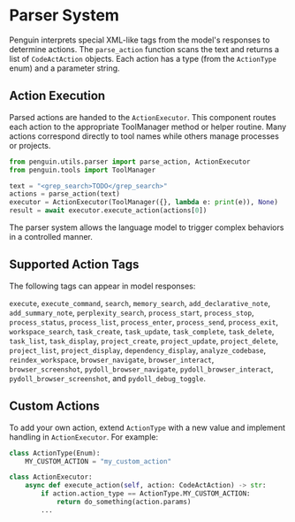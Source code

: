 # Parser System

Penguin interprets special XML-like tags from the model's responses to determine actions. The `parse_action` function scans the text and returns a list of `CodeActAction` objects. Each action has a type (from the `ActionType` enum) and a parameter string.

## Action Execution

Parsed actions are handed to the `ActionExecutor`. This component routes each action to the appropriate ToolManager method or helper routine. Many actions correspond directly to tool names while others manage processes or projects.

```python
from penguin.utils.parser import parse_action, ActionExecutor
from penguin.tools import ToolManager

text = "<grep_search>TODO</grep_search>"
actions = parse_action(text)
executor = ActionExecutor(ToolManager({}, lambda e: print(e)), None)
result = await executor.execute_action(actions[0])
```

The parser system allows the language model to trigger complex behaviors in a controlled manner.

## Supported Action Tags

The following tags can appear in model responses:

`execute`, `execute_command`, `search`, `memory_search`, `add_declarative_note`, `add_summary_note`, `perplexity_search`, `process_start`, `process_stop`, `process_status`, `process_list`, `process_enter`, `process_send`, `process_exit`, `workspace_search`, `task_create`, `task_update`, `task_complete`, `task_delete`, `task_list`, `task_display`, `project_create`, `project_update`, `project_delete`, `project_list`, `project_display`, `dependency_display`, `analyze_codebase`, `reindex_workspace`, `browser_navigate`, `browser_interact`, `browser_screenshot`, `pydoll_browser_navigate`, `pydoll_browser_interact`, `pydoll_browser_screenshot`, and `pydoll_debug_toggle`.

## Custom Actions

To add your own action, extend `ActionType` with a new value and implement handling in `ActionExecutor`. For example:

```python
class ActionType(Enum):
    MY_CUSTOM_ACTION = "my_custom_action"

class ActionExecutor:
    async def execute_action(self, action: CodeActAction) -> str:
        if action.action_type == ActionType.MY_CUSTOM_ACTION:
            return do_something(action.params)
        ...
```
